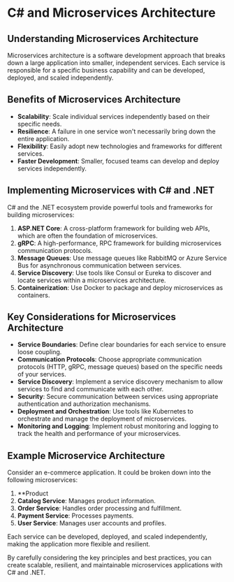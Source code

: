 ﻿# C# and Microservices Architecture

## Understanding Microservices Architecture

Microservices architecture is a software development approach that breaks down a large application into smaller, independent services. Each service is responsible for a specific business capability and can be developed, deployed, and scaled independently.

## Benefits of Microservices Architecture

- **Scalability**: Scale individual services independently based on their specific needs.
- **Resilience**: A failure in one service won't necessarily bring down the entire application.
- **Flexibility**: Easily adopt new technologies and frameworks for different services.
- **Faster Development**: Smaller, focused teams can develop and deploy services independently.

## Implementing Microservices with C# and .NET

C# and the .NET ecosystem provide powerful tools and frameworks for building microservices:

1. **ASP.NET Core**: A cross-platform framework for building web APIs, which are often the foundation of microservices.
2. **gRPC**: A high-performance, RPC framework for building microservices communication protocols.
3. **Message Queues**: Use message queues like RabbitMQ or Azure Service Bus for asynchronous communication between services.
4. **Service Discovery**: Use tools like Consul or Eureka to discover and locate services within a microservices architecture.
5. **Containerization**: Use Docker to package and deploy microservices as containers.

## Key Considerations for Microservices Architecture

- **Service Boundaries**: Define clear boundaries for each service to ensure loose coupling.
- **Communication Protocols**: Choose appropriate communication protocols (HTTP, gRPC, message queues) based on the specific needs of your services.
- **Service Discovery**: Implement a service discovery mechanism to allow services to find and communicate with each other.
- **Security**: Secure communication between services using appropriate authentication and authorization mechanisms.
- **Deployment and Orchestration**: Use tools like Kubernetes to orchestrate and manage the deployment of microservices.
- **Monitoring and Logging**: Implement robust monitoring and logging to track the health and performance of your microservices.

## Example Microservice Architecture

Consider an e-commerce application. It could be broken down into the following microservices:

1. **Product
2. **Catalog Service**: Manages product information.
3. **Order Service**: Handles order processing and fulfillment.
4. **Payment Service**: Processes payments.
5. **User Service**: Manages user accounts and profiles.

Each service can be developed, deployed, and scaled independently, making the application more flexible and resilient.

By carefully considering the key principles and best practices, you can create scalable, resilient, and maintainable microservices applications with C# and .NET.
